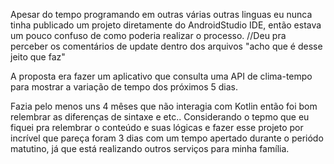 Apesar do tempo programando em outras várias outras linguas eu nunca tinha publicado um projeto diretamente do AndroidStudio IDE, então estava um pouco confuso de como poderia realizar o processo. //Deu pra perceber os comentários de update dentro dos arquivos "acho que é desse jeito que faz"

A proposta era fazer um aplicativo que consulta uma API de clima-tempo para mostrar a variação de tempo dos próximos 5 dias.

Fazia pelo menos uns 4 mêses que não interagia com Kotlin então foi bom relembrar as diferenças de sintaxe e etc..
Considerando o tepmo que eu fiquei pra relembrar o conteúdo e suas lógicas e fazer esse projeto por incrível que pareça foram 3 dias com um tempo apertado durante o periódo matutino, já que está realizando outros serviços para minha família.

